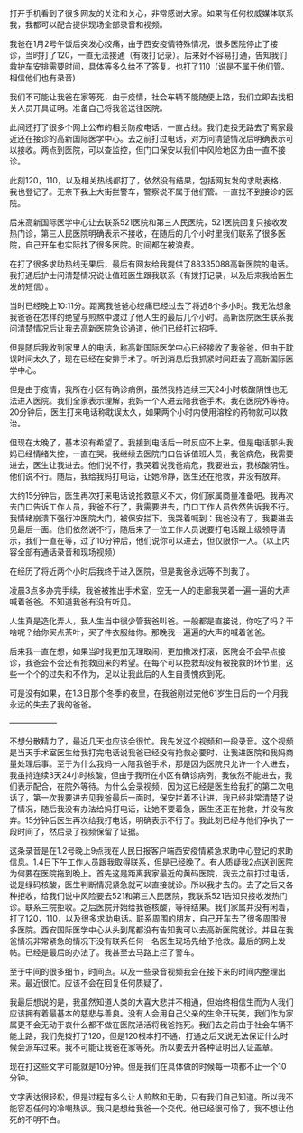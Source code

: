 打开手机看到了很多网友的关注和关心，非常感谢大家。如果有任何权威媒体联系我，我都可以配合提供现场全部录音和视频。


我爸在1月2号午饭后突发心绞痛，由于西安疫情特殊情况，很多医院停止了接诊，当时打了120，一直无法接通（有拨打记录）。后来好不容易打通，告知我们救护车安排需要时间，具体等多久给不了答复。也打了110（说是不属于他们管。相信他们也有录音)


我们不可能让我爸在家等死，由于疫情，社会车辆不能随便上路，我们立即去找相关人员开具证明。准备自己将我爸送往医院。





此间还打了很多个网上公布的相关防疫电话，一直占线。我们走投无路去了离家最近还在接诊的高新国际医学中心。去之前打过电话，对方问清楚情况后明确表示可以接收。两点到医院，可以查监控，但门口保安以我们中风险地区为由一直不接诊。


此刻120，110，以及相关热线都打了，依然没有结果，包括网友发的求助表格，我也登记了。无奈下我上大街拦警车，警察说不属于他们管。一直找不到接诊的医院。


后来高新国际医学中心让去联系521医院和第三人民医院，521医院回复只接收发热门诊，第三人民医院明确表示不接收，在随后的几个小时里我们联系了很多医院，自己开车也实际找了很多医院。时间都在被浪费。


在打了很多求助热线无果后，最后有网友给我提供了88335088高新医院的电话。我打通后护士问清楚情况说让值班医生跟我联系（有拨打记录，以及后来我给医生发的短信）。


当时已经晚上10:11分。距离我爸爸心绞痛已经过去了将近8个多小时。我无法想象我爸爸在怎样的绝望与煎熬中渡过了他人生的最后几个小时。高新医院医生联系我问清楚情况后让我去高新医院急诊通道，他们已经打过招呼。


但是随后我收到家里人的电话，称高新国际医学中心已经接收了我爸爸，但由于耽误时间太久了，现在已经在安排手术了。听到消息后我抓紧时间赶去了高新国际医学中心。


但是由于疫情，我所在小区有确诊病例，虽然我持连续三天24小时核酸阴性也无法进入医院。我们全家表示理解，我妈一个人进去陪我爸手术。我在医院外等待。20分钟后，医生打来电话称耽误太久，如果两个小时内使用溶栓的药物就可以救治。


但现在太晚了，基本没有希望了。我接到电话后一时反应不上来。但是电话那头我妈已经情绪失控，一直在哭。我继续去医院门口告诉值班人员，我爸病危，我需要进去，医生让我进去。他们说不行，我哭着说我爸病危，我要进去，我核酸阴性。他们说不行。随后，我给我妈打电话，让她冷静，医生还在抢救，并没有放弃。


大约15分钟后，医生再次打来电话说抢救意义不大，你们家属商量准备吧。我再次去门口告诉工作人员，我爸不行了，我需要进去，门口工作人员依然告诉我不行。我情绪崩溃下强行冲医院大门，被保安拦下。我哭着喊到：我爸没有了，我要进去见最后一面。他们依然说不行，随后来了一位工作人员说要打电话跟上级领导请示，我们一直在等，过了10分钟后，他们说你可以进去，但仅限你一人。（以上内容全部有通话录音和现场视频）


在经历了将近两个小时后我终于进入医院，但是我爸永远等不到我了。


凌晨3点多办完手续，我爸被推出手术室，空无一人的走廊我哭着一遍一遍的大声喊着爸爸。不知道我爸有没有听见。


人生真是造化弄人，我人生当中很少管我爸叫爸。一般都是直接说，你吃了吗？干啥呢？给你买点茶叶，买了件衣服给你。那晚我一遍遍的大声的喊着爸爸。


后来我一直在想，如果当时我更加无理取闹，更加撒泼打滚，医院会不会早点接诊，我爸会不会还有抢救回来的希望。在每个可以挽救却没有被挽救的环节里，这些一个个的过失和不作为，足以让我此后的人生自责愧疚到死。


可是没有如果，在1.3日那个冬季的夜里，在我爸刚过完他61岁生日后的一个月我永远的失去了我的爸爸。


——————


不想分散精力了，最近几天也应该会很忙。我先发这个视频和一段录音。这个视频是当天手术室医生给我打完电话说我爸已经没有抢救必要时，让我进医院和我妈商量处理后事。至于为什么我妈一人陪我爸手术，那是因为医院只允许一个人进去，我虽持连续3天24小时核酸，但由于我所在小区有确诊病例，我依然不能进去，我们表示配合，在院外等待。为什么会录视频，因为这已经是医生给我打的第二次电话了，第一次我要进去见我爸最后一面时，保安拦着不让进，我已经非常清楚了说了情况，随后我没有办法给妈打电话，让她不要着急，医生还正在抢救，并没有放弃。15分钟后医生再次给我打电话，明确表示不行了。我此刻已经与他们争执了一段时间了，然后录了视频保留了证据。





这条录音是在1.2号晚上9点我在人民日报客户端西安疫情紧急求助中心登记的求助信息。1.4日下午工作人员跟我取得联系，但是已经晚了。有人质疑我2点送到医院为何要在医院拖到晚上。首先这是距离我家最近的黄码医院，我去之前打过电话，说是绿码核酸，医生判断情况紧急就可以直接就诊。所以我才去的。去了之后又各种拒收，给我们说中风险要去521和第三人民医院，我联系521告知只接收发热门诊。联系三院拒收。之后医院开始给我爸核酸，等待结果。我们家属并没有闲着，打了120，110，以及很多求助电话。联系周围的朋友，自己开车去了很多周围很多医院。西安国际医学中心从头到尾都没有告知我可以去高新医院就诊。并且在我爸情况非常紧急的情况下没有联系任何一名医生现场先给予抢救。最后的网上发帖。已经是最后的办法了。我甚至去马路上拦了警车。


至于中间的很多细节，时间点。以及一些录音视频我会在接下来的时间内整理出来。最近很忙。应该不会在回复任何质疑了。


我最后想说的是，我虽然知道人类的大喜大悲并不相通，但始终相信生而为人我们应该拥有着最基本的慈悲与善良。没有人会用自己父亲的生命开玩笑，我们作为家属更不会无动于衷什么都不做在医院活活将我爸拖死。我们去之前由于社会车辆不能上路，我们先拨打了120，但是120根本打不通，打通之后又说无法保证什么时候会派车过来。我不可能让我爸在家等死。所以要去开各种证明出入证盖章。


现在打这些文字可能就是10分钟。但是我们在具体做的时候每一项都不止一个10分钟。


文字表达很轻松，但是过程有多么让人煎熬和无助，只有我们自己知道。所以我不能容忍任何的冷嘲热讽。我只是想给我爸一个交代。他已经很可怜了，我不想让他死的不明不白。
